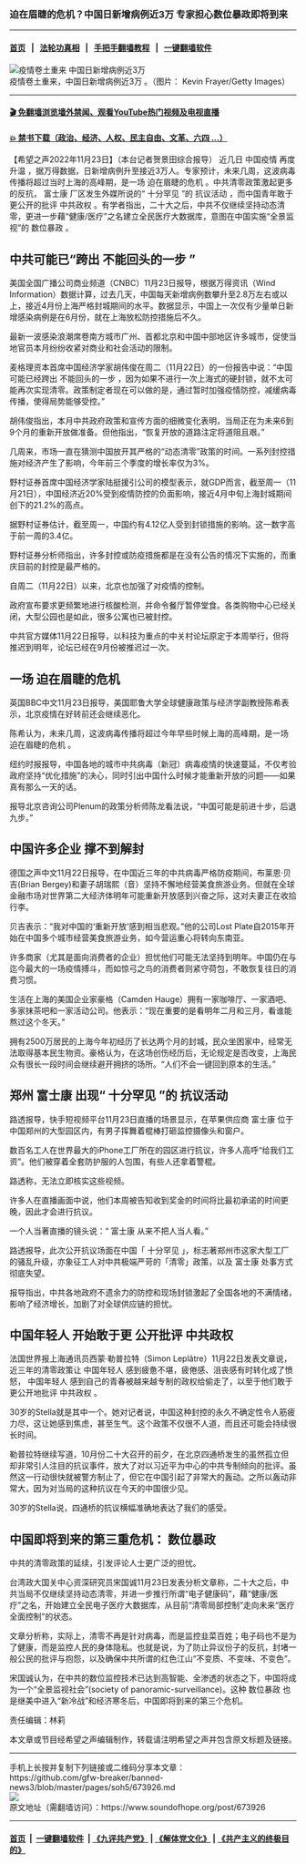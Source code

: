 ### 迫在眉睫的危机？中国日新增病例近3万 专家担心数位暴政即将到来
------------------------

#### [首页](https://github.com/gfw-breaker/banned-news3/blob/master/README.md) &nbsp;&nbsp;|&nbsp;&nbsp; [法轮功真相](https://github.com/begood0513/basic/blob/master/README.md)  &nbsp;&nbsp;|&nbsp;&nbsp; [手把手翻墙教程](https://github.com/gfw-breaker/guides/wiki)  &nbsp;&nbsp;|&nbsp;&nbsp; [一键翻墙软件](https://github.com/gfw-breaker/nogfw/blob/master/README.md)  



<div><img alt="疫情卷土重来 中国日新增病例近3万 " src="https://img.soundofhope.org/2022-11/gettyimages-1443877524-1669239779633.jpg"/>
<br/><figcaption class="caption">
 疫情卷土重来，中国日新增病例近3万 。（图片： Kevin Frayer/Getty Images）
</figcaption></div><hr/>

#### [ 🎬  免翻墙浏览墙外禁闻、观看YouTube热门视频及电视直播](https://github.com/gfw-breaker/HelloWorld)

#### [ 💥  禁书下载（政治、经济、人权、民主自由、文革、六四 ...）](https://github.com/gfw-breaker/books/blob/master/README.md)

<div><div class="Content__Wrapper sc-1bvya0-0 elmmKw article_body" itemprop="articleBody">
 <div id="post_place_1">
 </div>
 <p class="meta-top">
  <span class="meta">
   【希望之声2022年11月23日】（本台记者贺景田综合报导）
  </span>
  近几日
  <ok href="/term/220384">
   中国疫情
  </ok>
  <ok href="/term/560747">
   再度升温
  </ok>
  ，据万得数据，日新增病例升至接近3万人。专家预计，未来几周，这波病毒传播将超过当时上海的高峰期，是一场
  <ok href="/term/811083">
   迫在眉睫的危机
  </ok>
  。中共清零政策激起更多的反抗，
  <ok href="/term/17989">
   富士康
  </ok>
  厂区发生外媒所说的“
  <ok href="/term/811092">
   十分罕见
  </ok>
  ”的
  <ok href="/term/186872">
   抗议活动
  </ok>
  ，而中国青年敢于更公开的批评
  <ok href="/term/9383">
   中共政权
  </ok>
  。有学者指出，二十大之后，中共不仅继续坚持动态清零，更进一步藉“健康/医疗”之名建立全民医疗大数据库，意图在中国实施“全景监视”的
  <ok href="/term/811098">
   数位暴政
  </ok>
  。
 </p>
 <h2>
  <strong>
   中共可能已“跨出
   <ok href="/term/811086">
    不能回头的一步
   </ok>
   ”
  </strong>
 </h2>
 <p>
  美国全国广播公司商业频道（CNBC）11月23日报导，根据万得资讯（Wind Information）数据计算，过去几天，中国每天新增病例数攀升至2.8万左右或以上，接近4月份上海严格封城期间的水平。数据显示，中国上一次仅有少量单日新增感染病例是在6月份，就在上海放松防控措施后不久。
 </p>
 <p>
  最新一波感染浪潮席卷南方城市广州、首都北京和中国中部地区许多城市，促使当地官员本月纷纷收紧对商业和社会活动的限制。
 </p>
 <p>
  麦格理资本首席中国经济学家胡伟俊在周二（11月22日）的一份报告中说：“中国可能已经跨出
  <ok href="/term/811086">
   不能回头的一步
  </ok>
  ，因为如果不进行一次上海式的硬封锁，就不太可能再次实现清零。政策制定者现在可以做的是，通过暂时加强疫情防控，减缓病毒传播，使得局势能够受控。”
 </p>
 <p>
  胡伟俊指出，本月中共政府政策和宣传方面的细微变化表明，当局正在为未来6到9个月的重新开放做准备。但他指出，“恢复开放的道路注定将道阻且艰。”
 </p>
 <p>
  几周来，市场一直在猜测中国放开其严格的“动态清零”政策的时间。一系列封控措施对经济产生了影响，今年前三个季度的增长率仅为3%。
 </p>
 <p>
  野村证券首席中国经济学家陆挺援引公司的模型表示，就GDP而言，截至周一（11月21日），中国经济近20%受到疫情防控的负面影响，接近4月中旬上海封城期间创下的21.2%的高点。
 </p>
 <p>
  据野村证券估计，截至周一，中国约有4.12亿人受到封锁措施的影响。这一数字高于前一周的3.4亿。
 </p>
 <p>
  野村证券分析师指出，许多封控或防疫措施都是在没有公告的情况下实施的，而重庆目前的封控是最严格的。
 </p>
 <p>
  自周二（11月22日）以来，北京也加强了对疫情的控制。
 </p>
 <p>
  政府宣布要求更频繁地进行核酸检测，并命令餐厅暂停堂食。各类购物中心已经关闭，大型公园也是如此，很多公寓也已被封控。
 </p>
 <p>
  中共官方媒体11月22日报导，以科技为重点的中关村论坛原定于本周举行，但将推迟到明年，论坛已经在9月份被推迟过一次。
 </p>
 <h2>
  <strong>
   一场
   <ok href="/term/811083">
    迫在眉睫的危机
   </ok>
  </strong>
 </h2>
 <p>
  英国BBC中文11月23日报导，美国耶鲁大学全球健康政策与经济学副教授陈希表示，北京疫情在好转前还会继续恶化。
 </p>
 <p>
  陈希认为，未来几周，这波病毒传播将超过今年早些时候上海的高峰期，是一场
  <ok href="/term/811083">
   迫在眉睫的危机
  </ok>
  。
 </p>
 <p>
  纽约时报报导，中国各地的城市中共病毒（新冠）病毒疫情的快速蔓延，不仅考验政府坚持“优化措施”的决心，同时引出中国什么时候才能重新开放的问题——如果真有那么一天的话。
 </p>
 <p>
  报导北京咨询公司Plenum的政策分析师陈龙看法说，“中国可能是前进十步，后退九步。”
 </p>
 <h2>
  <strong>
   中国许多企业
   <ok href="/term/811089">
    撑不到解封
   </ok>
  </strong>
 </h2>
 <p>
  德国之声中文11月22日报导，在中国近三年的中共病毒严格防疫期间，布莱恩·贝吉(Brian Bergey)和妻子胡瑞熙（音）坚持不懈地经营美食旅游业务。但就在全球金融市场对世界第二大经济体明年可能重新开放感到兴奋之际，这对夫妻正在收拾行李。
 </p>
 <p>
  贝吉表示：“我对中国的‘重新开放’感到相当悲观。”他的公司Lost Plate自2015年开始在中国多个城市经营美食旅游业务，如今营运重心将转向东南亚。
 </p>
 <p>
  许多商家（尤其是面向消费者的企业）担忧他们可能无法坚持到明年。中国仍在与迄今最大的一场疫情搏斗，而如惊弓之鸟的消费者则紧守荷包，不敢恢复往日的消费习惯。
 </p>
 <p>
  生活在上海的美国企业家豪格（Camden Hauge）拥有一家咖啡厅、一家酒吧、多家抹茶吧和一家活动公司。他表示：“现在重要的是看明年二月和三月，看谁能熬过这个冬天。”
 </p>
 <p>
  拥有2500万居民的上海今年初经历了长达两个月的封城，民众坐困家中，经常无法取得基本民生物资。豪格认为，在这场创伤经历后，无论规定是否改变，上海民众有很长一段时间会继续避开拥挤的场所。“人们不会一键回到原本的生活。”
 </p>
 <h2>
  <strong>
   郑州
   <ok href="/term/17989">
    富士康
   </ok>
   出现“
   <ok href="/term/811092">
    十分罕见
   </ok>
   ”的
   <ok href="/term/186872">
    抗议活动
   </ok>
  </strong>
 </h2>
 <p>
  路透报导，快手短视频平台11月23日直播的场景显示，在苹果供应商
  <ok href="/term/17989">
   富士康
  </ok>
  位于中国郑州的大型园区内，有男子挥舞着棍棒打砸监控摄像头和窗户。
 </p>
 <p>
  数百名工人在世界最大的iPhone工厂所在的园区进行抗议，许多人高呼“给我们工资”。他们被穿着全套防护服的人包围，有些人还拿着警棍。
 </p>
 <p>
  路透称，无法立即核实这些视频。
 </p>
 <p>
  许多人在直播画面中说，他们本周被告知收到奖金的时间将比最初承诺的时间更晚，因此才会进行抗议。
 </p>
 <p>
  一个人当著直播的镜头说：“
  <ok href="/term/17989">
   富士康
  </ok>
  从来不把人当人看。”
 </p>
 <p>
  路透报导，此次公开抗议场面在中国「
  <ok href="/term/811092">
   十分罕见
  </ok>
  」，标志著郑州市这家大型工厂的骚乱升级，亦象征工人对中共极端严苛的「清零」政策，以及
  <ok href="/term/17989">
   富士康
  </ok>
  处事方式彻底失望。
 </p>
 <p>
  报导指出，中共各地政府不遗余力的防控和现场封锁激起了全国各地的不满情绪，影响了经济增长，加剧了对全球供应链的担忧。
 </p>
 <h2>
  <strong>
   <ok href="/term/30438">
    中国年轻人
   </ok>
   开始敢于更
   <ok href="/term/811095">
    公开批评
   </ok>
   <ok href="/term/9383">
    中共政权
   </ok>
  </strong>
 </h2>
 <p>
  法国世界报上海通讯员西蒙·勒普拉特（Simon Leplâtre）11月22日发表文章说，近三年的清零政策让
  <ok href="/term/30438">
   中国年轻人
  </ok>
  感到疲惫不堪，疲倦感、沮丧感有时转化成了愤怒，
  <ok href="/term/30438">
   中国年轻人
  </ok>
  感到自己的青春被越来越专制的政权给偷走了，以至于他们敢于更公开地批评
  <ok href="/term/9383">
   中共政权
  </ok>
  。
 </p>
 <p>
  30岁的Stella就是其中一个。她对记者说，中国这种封控的永久不确定性令人筋疲力尽，这让她感到焦虑，甚至生气。这个政策不仅很不人道，而且还可能会持续很长时间。
 </p>
 <p>
  勒普拉特继续写道，10月份二十大召开的前夕，在北京四通桥发生的虽然孤立但却非常引人注目的抗议事件，放大了对以习近平为中心的中共专制倾向的批评。虽然这一行动很快就被警方制止了，但它在中国引起了非常大的轰动。之所以轰动非常大，因为对当局的这种抗议在今天的中国很少见。
 </p>
 <p>
  30岁的Stella说，四通桥的抗议横幅准确地表达了我们的感受。
 </p>
 <h2>
  <strong>
   中国即将到来的第三重危机：
   <ok href="/term/811098">
    数位暴政
   </ok>
  </strong>
 </h2>
 <p>
  中共的清零政策的延续，引发评论人士更广泛的担忧。
 </p>
 <p>
  台湾政大国关中心资深研究员宋国诚11月23日发表分析文章称，二十大之后，中共当局不仅继续坚持动态清零，并进一步推行所谓“电子健康码”，藉“健康/医疗”之名，开始建立全民电子医疗大数据库，从目前“清零局部控制”走向未来“医疗全面控制”的状态。
 </p>
 <p>
  文章分析称，实际上，清零不再是针对病毒，而是监控韭菜百姓；电子码也不是为了健康，而是监控人民的身体隐私。也就是说，为了防止异议份子的反抗，封堵一般公民的批评与抱怨，以及确保中共所谓的红色江山“不变质、不变味、不变色”。
 </p>
 <p>
  宋国诚认为，在中共的数位监控技术已达到高智能、全渗透的状态之下，中国将成为一个“全景监视社会”(society of panoramic-surveillance)。这种
  <ok href="/term/811098">
   数位暴政
  </ok>
  也是继美中进入“新冷战”和经济寒冬后，中国即将到来的第三个危机。
 </p>
 <p class="meta-btm">
  责任编辑：林莉
 </p>
 <p class="meta-btm">
  本文章或节目经希望之声编辑制作，转载请注明希望之声并包含原文标题及链接。
 </p>
</div>
</div>
<hr/>
手机上长按并复制下列链接或二维码分享本文章：<br/>
https://github.com/gfw-breaker/banned-news3/blob/master/pages/soh5/673926.md <br/>
<a href='https://github.com/gfw-breaker/banned-news3/blob/master/pages/soh5/673926.md'><img src='https://github.com/gfw-breaker/banned-news3/blob/master/pages/soh5/673926.md.png'/></a> <br/>
原文地址（需翻墙访问）：https://www.soundofhope.org/post/673926


------------------------
#### [首页](https://github.com/gfw-breaker/banned-news3/blob/master/README.md) &nbsp;|&nbsp; [一键翻墙软件](https://github.com/gfw-breaker/nogfw/blob/master/README.md) &nbsp;| [《九评共产党》](https://github.com/gfw-breaker/9ping.md/blob/master/README.md#九评之一评共产党是什么) | [《解体党文化》](https://github.com/gfw-breaker/jtdwh.md/blob/master/README.md) | [《共产主义的终极目的》](https://github.com/gfw-breaker/gczydzjmd.md/blob/master/README.md)


<img src='http://gfw-breaker.win/banned-news3/pages/soh5/673926.md' width='0px' height='0px'/>